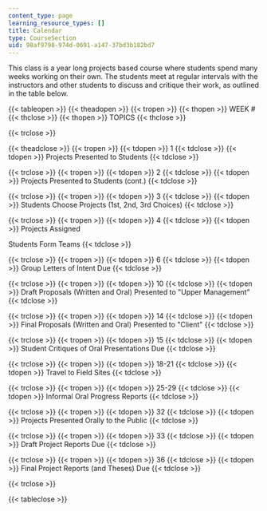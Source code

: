 ```yaml
---
content_type: page
learning_resource_types: []
title: Calendar
type: CourseSection
uid: 98af9798-974d-0691-a147-37bd3b182bd7
---
```


This class is a year long projects based course where students spend many weeks working on their own. The students meet at regular intervals with the instructors and other students to discuss and critique their work, as outlined in the table below.

{{< tableopen >}}
{{< theadopen >}}
{{< tropen >}}
{{< thopen >}}
WEEK #
{{< thclose >}}
{{< thopen >}}
TOPICS
{{< thclose >}}

{{< trclose >}}

{{< theadclose >}}
{{< tropen >}}
{{< tdopen >}}
1
{{< tdclose >}}
{{< tdopen >}}
Projects Presented to Students
{{< tdclose >}}

{{< trclose >}}
{{< tropen >}}
{{< tdopen >}}
2
{{< tdclose >}}
{{< tdopen >}}
Projects Presented to Students (cont.)
{{< tdclose >}}

{{< trclose >}}
{{< tropen >}}
{{< tdopen >}}
3
{{< tdclose >}}
{{< tdopen >}}
Students Choose Projects (1st, 2nd, 3rd Choices)
{{< tdclose >}}

{{< trclose >}}
{{< tropen >}}
{{< tdopen >}}
4
{{< tdclose >}}
{{< tdopen >}}
Projects Assigned  
  
Students Form Teams
{{< tdclose >}}

{{< trclose >}}
{{< tropen >}}
{{< tdopen >}}
6
{{< tdclose >}}
{{< tdopen >}}
Group Letters of Intent Due
{{< tdclose >}}

{{< trclose >}}
{{< tropen >}}
{{< tdopen >}}
10
{{< tdclose >}}
{{< tdopen >}}
Draft Proposals (Written and Oral) Presented to "Upper Management"
{{< tdclose >}}

{{< trclose >}}
{{< tropen >}}
{{< tdopen >}}
14
{{< tdclose >}}
{{< tdopen >}}
Final Proposals (Written and Oral) Presented to "Client"
{{< tdclose >}}

{{< trclose >}}
{{< tropen >}}
{{< tdopen >}}
15
{{< tdclose >}}
{{< tdopen >}}
Student Critiques of Oral Presentations Due
{{< tdclose >}}

{{< trclose >}}
{{< tropen >}}
{{< tdopen >}}
18-21
{{< tdclose >}}
{{< tdopen >}}
Travel to Field Sites
{{< tdclose >}}

{{< trclose >}}
{{< tropen >}}
{{< tdopen >}}
25-29
{{< tdclose >}}
{{< tdopen >}}
Informal Oral Progress Reports
{{< tdclose >}}

{{< trclose >}}
{{< tropen >}}
{{< tdopen >}}
32
{{< tdclose >}}
{{< tdopen >}}
Projects Presented Orally to the Public
{{< tdclose >}}

{{< trclose >}}
{{< tropen >}}
{{< tdopen >}}
33
{{< tdclose >}}
{{< tdopen >}}
Draft Project Reports Due
{{< tdclose >}}

{{< trclose >}}
{{< tropen >}}
{{< tdopen >}}
36
{{< tdclose >}}
{{< tdopen >}}
Final Project Reports (and Theses) Due
{{< tdclose >}}

{{< trclose >}}

{{< tableclose >}}